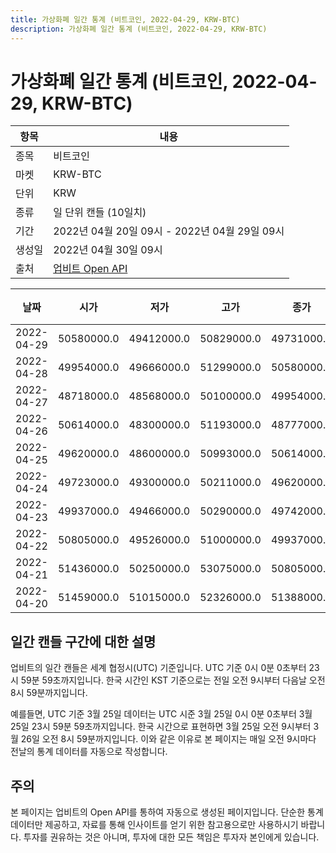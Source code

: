 ```yaml
---
title: 가상화폐 일간 통계 (비트코인, 2022-04-29, KRW-BTC)
description: 가상화폐 일간 통계 (비트코인, 2022-04-29, KRW-BTC)
---
```



가상화폐 일간 통계 (비트코인, 2022-04-29, KRW-BTC)
===

|항목|내용|
|--|--|
|종목|비트코인|
|마켓|KRW-BTC|
|단위|KRW|
|종류|일 단위 캔들 (10일치)|
|기간|2022년 04월 20일 09시 - 2022년 04월 29일 09시|
|생성일|2022년 04월 30일 09시|
|출처|[업비트 Open API](https://docs.upbit.com)|


|날짜|시가|저가|고가|종가|비고|
|--|--|--|--|--|--|
|2022-04-29|50580000.0|49412000.0|50829000.0|49731000.0|    |
|2022-04-28|49954000.0|49666000.0|51299000.0|50580000.0|    |
|2022-04-27|48718000.0|48568000.0|50100000.0|49954000.0|    |
|2022-04-26|50614000.0|48300000.0|51193000.0|48777000.0|    |
|2022-04-25|49620000.0|48600000.0|50993000.0|50614000.0|    |
|2022-04-24|49723000.0|49300000.0|50211000.0|49620000.0|    |
|2022-04-23|49937000.0|49466000.0|50290000.0|49742000.0|    |
|2022-04-22|50805000.0|49526000.0|51000000.0|49937000.0|    |
|2022-04-21|51436000.0|50250000.0|53075000.0|50805000.0|    |
|2022-04-20|51459000.0|51015000.0|52326000.0|51388000.0|    |


일간 캔들 구간에 대한 설명
---


업비트의 일간 캔들은 세계 협정시(UTC) 기준입니다. 
UTC 기준 0시 0분 0초부터 23시 59분 59초까지입니다. 
한국 시간인 KST 기준으로는 전일 오전 9시부터 다음날 오전 8시 59분까지입니다. 


예를들면, UTC 기준 3월 25일 데이터는 UTC 시준 3월 25일 0시 0분 0초부터 3월 25일 23시 59분 59초까지입니다. 
한국 시간으로 표현하면 3월 25일 오전 9시부터 3월 26일 오전 8시 59분까지입니다. 
이와 같은 이유로 본 페이지는 매일 오전 9시마다 전날의 통계 데이터를 자동으로 작성합니다. 


주의
---


본 페이지는 업비트의 Open API를 통하여 자동으로 생성된 페이지입니다. 
단순한 통계 데이터만 제공하고, 자료를 통해 인사이트를 얻기 위한 참고용으로만 사용하시기 바랍니다. 
투자를 권유하는 것은 아니며, 투자에 대한 모든 책임은 투자자 본인에게 있습니다. 

